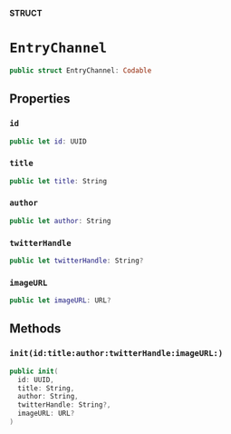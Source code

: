 **STRUCT**

# `EntryChannel`

```swift
public struct EntryChannel: Codable
```

## Properties
### `id`

```swift
public let id: UUID
```

### `title`

```swift
public let title: String
```

### `author`

```swift
public let author: String
```

### `twitterHandle`

```swift
public let twitterHandle: String?
```

### `imageURL`

```swift
public let imageURL: URL?
```

## Methods
### `init(id:title:author:twitterHandle:imageURL:)`

```swift
public init(
  id: UUID,
  title: String,
  author: String,
  twitterHandle: String?,
  imageURL: URL?
)
```
